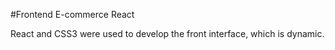 #Frontend E-commerce React

React and CSS3 were used to develop the front interface, which is dynamic.

